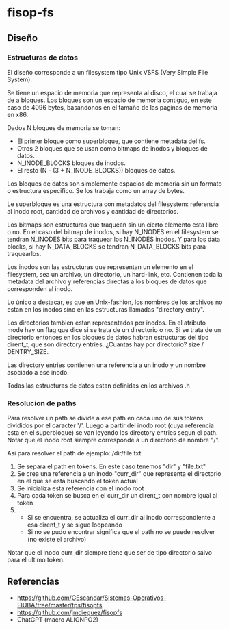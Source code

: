 # fisop-fs

## Diseño

### Estructuras de datos

El diseño corresponde a un filesystem tipo Unix VSFS (Very Simple File System).

Se tiene un espacio de memoria que representa al disco, el cual se trabaja de a bloques.
Los bloques son un espacio de memoria contiguo, en este caso de 4096 bytes, basandonos en el tamaño de las
paginas de memoria en x86.

Dados N bloques de memoria se toman:
* El primer bloque como superbloque, que contiene metadata del fs.
* Otros 2 bloques que se usan como bitmaps de inodos y bloques de datos.
* N_INODE_BLOCKS bloques de inodos.
* El resto (N - (3 + N_INODE_BLOCKS)) bloques de datos.

Los bloques de datos son simplemente espacios de memoria sin un formato o estructura especifico. Se los trabaja
como un array de bytes.

Le superbloque es una estructura con metadatos del filesystem: referencia al inodo root, cantidad de archivos y
cantidad de directorios.

Los bitmaps son estructuras que traquean sin un cierto elemento esta libre o no. En el caso del bitmap de inodos,
si hay N_INODES en el filesystem se tendran N_INODES bits para traquear los N_INODES inodos. Y para los data blocks,
si hay N_DATA_BLOCKS se tendran N_DATA_BLOCKS bits para traquearlos.

Los inodos son las estructuras que representan un elemento en el filesystem, sea un archivo, un directorio, un hard-link,
etc. Contienen toda la metadata del archivo y referencias directas a los bloques de datos que corresponden al inodo.

Lo único a destacar, es que en Unix-fashion, los nombres de los archivos no estan en los inodos sino en las estructuras
llamadas "directory entry".

Los directorios tambien estan representados por inodos. En el atributo mode hay un flag que dice si se trata de un 
directorio o no.
Si se trata de un directorio entonces en los bloques de datos habran estructuras del tipo dirent_t, que son
directory entries. ¿Cuantas hay por directorio? size / DENTRY_SIZE.

Las directory entries contienen una referencia a un inodo y un nombre asociado a ese inodo.

Todas las estructuras de datos estan definidas en los archivos .h

### Resolucion de paths

Para resolver un path se divide a ese path en cada uno de sus tokens divididos por el caracter '/'.
Luego a partir del inodo root (cuya referencia esta en el superbloque) se van leyendo los directory entries
segun el path. Notar que el inodo root siempre corresponde a un directorio de nombre "/".

Asi para resolver el path de ejemplo: /dir/file.txt

1. Se separa el path en tokens. En este caso tenemos "dir" y "file.txt"
2. Se crea una referencia a un inodo "curr_dir" que representa el directorio en el que se esta buscando el token actual
3. Se inicializa esta referencia con el inodo root
4. Para cada token se busca en el curr_dir un dirent_t con nombre igual al token
5. * Si se encuentra, se actualiza el curr_dir al inodo correspondiente a esa dirent_t y se sigue loopeando
   * Si no se pudo encontrar significa que el path no se puede resolver (no existe el archivo)

Notar que el inodo curr_dir siempre tiene que ser de tipo directorio salvo para el ultimo token.


## Referencias

* https://github.com/GEscandar/Sistemas-Operativos-FIUBA/tree/master/tps/fisopfs
* https://github.com/jmdieguez/fisopfs
* ChatGPT (macro ALIGNPO2)
